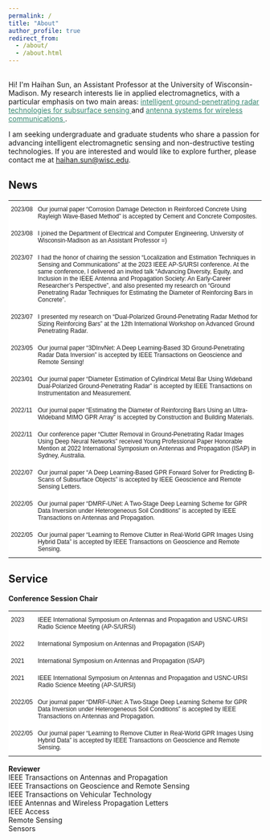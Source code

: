 ```yaml
---
permalink: /
title: "About"
author_profile: true
redirect_from: 
  - /about/
  - /about.html
---
```

<style type="text/css">
.tg  {border-collapse:collapse;border-spacing:0;}
.tg td{border-style:solid;border-width:0px;font-family:Arial, sans-serif;font-size:14px;overflow:hidden;
  padding:10px 5px;word-break:normal;}
.tg th{border-style:solid;border-width:0px;font-family:Arial, sans-serif;font-size:14px;font-weight:normal;
  overflow:hidden;padding:10px 5px;word-break:normal;}
.tg .tg-tdlr{background-color:#ffffff;border-color:#ffffff;font-size:12px;text-align:left;vertical-align:top}
</style>

<br>
Hi! I'm Haihan Sun, an Assistant Professor at the University of Wisconsin-Madison. My research interests lie in applied electromagnetics, with a particular emphasis on two main areas: <a href="https://haihan-sun.github.io/GPR/"  style="color:#35866F"> intelligent ground-penetrating radar technologies for subsurface sensing </a> and <a href="https://haihan-sun.github.io/BSA/"  style="color:#35866F"> antenna systems for wireless communications </a>. <br>

I am seeking undergraduate and graduate students who share a passion for advancing intelligent electromagnetic sensing and non-destructive testing technologies. If you are interested and would like to explore further, please contact me at haihan.sun@wisc.edu.


News
------
<table class="tg">
<tbody>
  <tr>
    <th class="tg-tdlr">2023/08</th>
    <th class="tg-tdlr">Our journal paper “Corrosion Damage Detection in Reinforced Concrete Using Rayleigh Wave-Based Method” is accepted by Cement and Concrete Composites.</th>
  </tr>
  <tr>
    <td class="tg-tdlr">2023/08</td>
    <td class="tg-tdlr">I joined the Department of Electrical and Computer Engineering, University of Wisconsin-Madison as an Assistant Professor =)</td>
  </tr>
  <tr>
    <td class="tg-tdlr">2023/07</td>
    <td class="tg-tdlr">I had the honor of chairing the session “Localization and Estimation Techniques in Sensing and Communications” at the 2023 IEEE AP-S/URSI conference. At the same conference, I delivered an invited talk “Advancing Diversity, Equity, and Inclusion in the IEEE Antenna and Propagation Society: An Early-Career Researcher’s Perspective”, and also presented my research on “Ground Penetrating Radar Techniques for Estimating the Diameter of Reinforcing Bars in Concrete”.</td>
  </tr>
  <tr>
    <td class="tg-tdlr">2023/07</td>
    <td class="tg-tdlr">I presented my research on “Dual-Polarized Ground-Penetrating Radar Method for Sizing Reinforcing Bars” at the 12th International Workshop on Advanced Ground Penetrating Radar.</td>
  </tr>
  <tr>
    <td class="tg-tdlr">2023/05</td>
    <td class="tg-tdlr">Our journal paper “3DInvNet: A Deep Learning-Based 3D Ground-Penetrating Radar Data Inversion” is accepted by IEEE Transactions on Geoscience and Remote Sensing!</td>
  </tr>
  <tr>
    <td class="tg-tdlr">2023/01</td>
    <td class="tg-tdlr">Our journal paper “Diameter Estimation of Cylindrical Metal Bar Using Wideband Dual-Polarized Ground-Penetrating Radar” is accepted by IEEE Transactions on Instrumentation and Measurement.</td>
  </tr>
  <tr>
    <td class="tg-tdlr">2022/11</td>
    <td class="tg-tdlr">Our journal paper “Estimating the Diameter of Reinforcing Bars Using an Ultra-Wideband MIMO GPR Array” is accepted by Construction and Building Materials.</td>
  </tr>
  <tr>
    <td class="tg-tdlr">2022/11</td>
    <td class="tg-tdlr">Our conference paper “Clutter Removal in Ground-Penetrating Radar Images Using Deep Neural Networks” received Young Professional Paper Honorable Mention at 2022 International Symposium on Antennas and Propagation (ISAP) in Sydney, Australia.</td>
  </tr>
  <tr>
    <td class="tg-tdlr">2022/07</td>
    <td class="tg-tdlr">Our journal paper “A Deep Learning-Based GPR Forward Solver for Predicting B-Scans of Subsurface Objects” is accepted by IEEE Geoscience and Remote Sensing Letters.</td>
  </tr>
  <tr>
    <td class="tg-tdlr">2022/05</td>
    <td class="tg-tdlr">Our journal paper “DMRF-UNet: A Two-Stage Deep Learning Scheme for GPR Data Inversion under Heterogeneous Soil Conditions” is accepted by IEEE Transactions on Antennas and Propagation.</td>
  </tr>
  <tr>
    <td class="tg-tdlr">2022/05</td>
    <td class="tg-tdlr">Our journal paper “Learning to Remove Clutter in Real-World GPR Images Using Hybrid Data” is accepted by IEEE Transactions on Geoscience and Remote Sensing.</td>
  </tr>
</tbody>
</table>


Service
------
<p><b>Conference Session Chair</b> <br>

<table class="tg">

<tbody>
  <tr>
    <td class="tg-tdlr">2023</td>
    <td class="tg-tdlr">IEEE International Symposium on Antennas and Propagation and USNC-URSI Radio Science Meeting (AP-S/URSI)</td>
  </tr>
  <tr>
    <td class="tg-tdlr">2022</td>
    <td class="tg-tdlr">International Symposium on Antennas and Propagation (ISAP) </td>
  </tr>
  <tr>
    <td class="tg-tdlr">2021</td>
    <td class="tg-tdlr">International Symposium on Antennas and Propagation (ISAP)</td>
  </tr>
  <tr>
    <td class="tg-tdlr">2021</td>
    <td class="tg-tdlr">IEEE International Symposium on Antennas and Propagation and USNC-URSI Radio Science Meeting (AP-S/URSI)</td>
  </tr>
  <tr>
    <td class="tg-tdlr">2022/05</td>
    <td class="tg-tdlr">Our journal paper “DMRF-UNet: A Two-Stage Deep Learning Scheme for GPR Data Inversion under Heterogeneous Soil Conditions” is accepted by IEEE Transactions on Antennas and Propagation.</td>
  </tr>
  <tr>
    <td class="tg-tdlr">2022/05</td>
    <td class="tg-tdlr">Our journal paper “Learning to Remove Clutter in Real-World GPR Images Using Hybrid Data” is accepted by IEEE Transactions on Geoscience and Remote Sensing.</td>
  </tr>
</tbody>
</table>
               
<p><b>Reviewer</b> <br>
IEEE Transactions on Antennas and Propagation <br>
IEEE Transactions on Geoscience and Remote Sensing <br>
IEEE Transactions on Vehicular Technology <br>
IEEE Antennas and Wireless Propagation Letters <br>
IEEE Access <br>								          
Remote Sensing <br>
Sensors <br>
</p>

<!--  
<script type="text/javascript" id="clustrmaps" src="//clustrmaps.com/map_v2.js?d=ramoK0DDIRxT0ITxepBlcGfTtRSPSvgbtYVmnv_iZU8&cl=ffffff&w=a"></script>
-->
